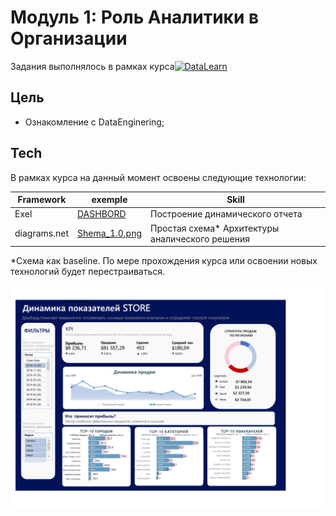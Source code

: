 # Модуль 1: Роль Аналитики в Организации 
Задания выполнялось в рамках курса[![DataLearn](https://yt3.ggpht.com/ytc/AKedOLREsQm7VBjP4IQp7kfckflUOqDmc7fos9DJAEg=s48-c-k-c0x00ffffff-no-rj)](https://github.com/DataLearns/data-engineering)

## Цель
- Ознакомление с DataEnginering;


## Tech

В рамках курса на данный момент освоены следующие технологии:

| Framework | exemple | Skill |
| ------ | ------ | ------ |
| Exel | [DASHBORD](https://github.com/NatalyS1988/myStudyCourse/tree/master/DE-101%20Modules/03_HomeWork_DE_101_Lab_1.1)| Построение динамического отчета
| diagrams.net | [Shema_1.0.png](https://github.com/NatalyS1988/myStudyCourse/blob/master/DE-101%20Modules/02_pic/Shema_1.0%20(pdf.io).png) | Простая схема* Архитектуры аналического решения



*Схема как baseline. По мере прохождения курса или освоении новых технологий будет перестраиваться. 

![Dash_excel](https://github.com/NatalyS1988/myStudyCourse/blob/master/DE-101%20Modules/02_pic/myDashbord-0.png)

